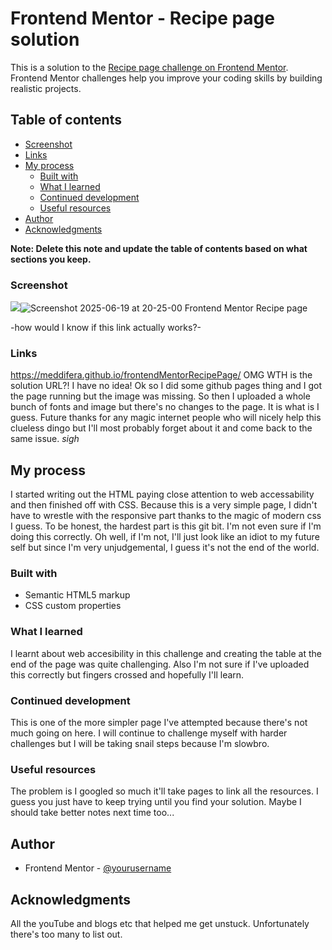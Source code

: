 # Frontend Mentor - Recipe page solution

This is a solution to the [Recipe page challenge on Frontend Mentor](https://www.frontendmentor.io/challenges/recipe-page-KiTsR8QQKm). Frontend Mentor challenges help you improve your coding skills by building realistic projects. 

## Table of contents

  - [Screenshot](#screenshot)
  - [Links](#links)
- [My process](#my-process)
  - [Built with](#built-with)
  - [What I learned](#what-i-learned)
  - [Continued development](#continued-development)
  - [Useful resources](#useful-resources)
- [Author](#author)
- [Acknowledgments](#acknowledgments)

**Note: Delete this note and update the table of contents based on what sections you keep.**


### Screenshot

![](./screenshot.jpg)![Screenshot 2025-06-19 at 20-25-00 Frontend Mentor Recipe page](https://github.com/user-attachments/assets/cb79f042-a16b-4e02-9c95-9c83cc6c880c)

-how would I know if this link actually works?-
### Links

https://meddifera.github.io/frontendMentorRecipePage/
OMG WTH is the solution URL?! I have no idea! Ok so I did some github pages thing and I got the page running but the image was missing. So then I uploaded a whole bunch of fonts and image but there's no changes to the page. It is what is I guess. Future thanks for any magic internet people who will nicely help this clueless dingo but I'll most probably forget about it and come back to the same issue. *sigh*

## My process

I started writing out the HTML paying close attention to web accessability and then finished off with CSS. Because this is a very simple page, I didn't have to wrestle with the responsive part thanks to the magic of modern css I guess. To be honest, the hardest part is this git bit. I'm not even sure if I'm doing this correctly. Oh well, if I'm not, I'll just look like an idiot to my future self but since I'm very unjudgemental, I guess it's not the end of the world.

### Built with

- Semantic HTML5 markup
- CSS custom properties

### What I learned
I learnt about web accesibility in this challenge and creating the table at the end of the page was quite challenging. Also I'm not sure if I've uploaded this correctly but fingers crossed and hopefully I'll learn.

### Continued development

This is one of the more simpler page I've attempted because there's not much going on here. I will continue to challenge myself with harder challenges but I will be taking snail steps because I'm slowbro.

### Useful resources

The problem is I googled so much it'll take pages to link all the resources. I guess you just have to keep trying until you find your solution. Maybe I should take better notes next time too...

## Author

- Frontend Mentor - [@yourusername](https://www.frontendmentor.io/profile/meddifera)

## Acknowledgments

All the youTube and blogs etc that helped me get unstuck. Unfortunately there's too many to list out.
